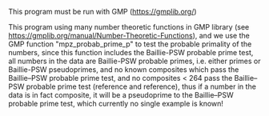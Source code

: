This program must be run with GMP (https://gmplib.org/)

This program using many number theoretic functions in GMP library (see https://gmplib.org/manual/Number-Theoretic-Functions), and we use the GMP function "mpz_probab_prime_p" to test the probable primality of the numbers, since this function includes the Baillie-PSW probable prime test, all numbers in the data are Baillie-PSW probable primes, i.e. either primes or Baillie-PSW pseudoprimes, and no known composites which pass the Baillie–PSW probable prime test, and no composites < 264 pass the Baillie–PSW probable prime test (reference and reference), thus if a number in the data is in fact composite, it will be a pseudoprime to the Baillie–PSW probable prime test, which currently no single example is known!
